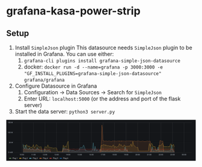 # grafana-kasa-power-strip

## Setup
1. Install `SimpleJson` plugin
   This datasource needs `SimpleJson` plugin to be installed in Grafana.
   You can use either:
   1. `grafana-cli plugins install grafana-simple-json-datasource`
   2. docker: `docker run -d --name=grafana -p 3000:3000 -e "GF_INSTALL_PLUGINS=grafana-simple-json-datasource" grafana/grafana`
2. Configure Datasource in Grafana
   1. Configuration -> Data Sources -> Search for `SimpleJson`
   2. Enter URL: `localhost:5000` (or the address and port of the flask server)
3. Start the data server: `python3 server.py`

![Screenshot](https://github.com/anuragpeshne/grafana-kasa-power-strip/raw/main/powerstrip_screenshot.png "Screenshot")
